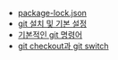 - [package-lock.json](./package-lock.json.md)
- [git 설치 및 기본 설정](git_설치_및_기본_설정.md)
- [기본적인 git 명령어](./기본적인_git_명령어.md)
- [git checkout과 git switch](./git_checkout과_git_switch.md)